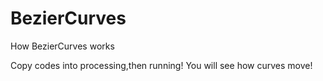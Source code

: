 # BezierCurves
How BezierCurves works

Copy codes into processing,then running! You will see how curves move!
